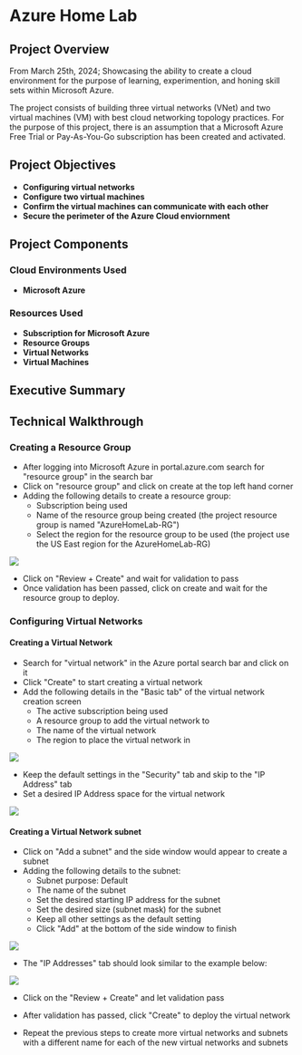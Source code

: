 <h1>Azure Home Lab</h1>

<h2>Project Overview</h2>

From March 25th, 2024; Showcasing the ability to create a cloud environment for the purpose of learning, experimention, and honing skill sets within Microsoft Azure.


The project consists of building three virtual networks (VNet) and two virtual machines (VM) with best cloud networking topology practices. For the purpose of this project, there is an assumption that a Microsoft Azure Free Trial or Pay-As-You-Go subscription has been created and activated.
<br />

<h2>Project Objectives</h2>

- <b>Configuring virtual networks</b>
- <b>Configure two virtual machines</b>
- <b>Confirm the virtual machines can communicate with each other</b>
- <b>Secure the perimeter of the Azure Cloud enviornment</b>

<h2>Project Components</h2>

<h3>Cloud Environments Used</h3>

- <b>Microsoft Azure</b>

<h3>Resources Used</h3>

- <b>Subscription for Microsoft Azure</b>
- <b>Resource Groups</b>
- <b>Virtual Networks</b>
- <b>Virtual Machines</b>

<h2>Executive Summary</h2>


<h2>Technical Walkthrough</h2>

<h3>Creating a Resource Group</h3>

- After logging into Microsoft Azure in portal.azure.com search for "resource group" in the search bar
- Click on "resource group" and click on create at the top left hand corner
- Adding the following details to create a resource group:
  - Subscription being used
  - Name of the resource group being created (the project resource group is named "AzureHomeLab-RG")
  - Select the region for the resource group to be used (the project use the US East region for the AzureHomeLab-RG)
<img src="https://i.imgur.com/hvdPDl6.png">

- Click on "Review + Create" and wait for validation to pass
- Once validation has been passed, click on create and wait for the resource group to deploy.

<h3>Configuring Virtual Networks</h3>

<h4>Creating a Virtual Network</h4>

- Search for "virtual network" in the Azure portal search bar and click on it
- Click "Create" to start creating a virtual network
- Add the following details in the "Basic tab" of the virtual network creation screen
  - The active subscription being used
  - A resource group to add the virtual network to
  - The name of the virtual network
  - The region to place the virtual network in
<img src="https://i.imgur.com/bwb32dw.png">

- Keep the default settings in the "Security" tab and skip to the "IP Address" tab
- Set a desired IP Address space for the virtual network
<img src="https://i.imgur.com/n3DpDPQ.png">

<h4>Creating a Virtual Network subnet</h4>

- Click on "Add a subnet" and the side window would appear to create a subnet
- Adding the following details to the subnet:
  - Subnet purpose: Default
  - The name of the subnet
  - Set the desired starting IP address for the subnet
  - Set the desired size (subnet mask) for the subnet
  - Keep all other settings as the default setting
  - Click "Add" at the bottom of the side window to finish
<img src="https://i.imgur.com/yyRhGGK.png">

- The "IP Addresses" tab should look similar to the example below:
<img src="https://i.imgur.com/UbkXies.png">

- Click on the "Review + Create" and let validation pass
- After validation has passed, click "Create" to deploy the virtual network

- Repeat the previous steps to create more virtual networks and subnets with a different name for each of the new virtual networks and subnets
